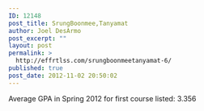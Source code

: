 ```yaml
---
ID: 12148
post_title: SrungBoonmee,Tanyamat
author: Joel DesArmo
post_excerpt: ""
layout: post
permalink: >
  http://effrtlss.com/srungboonmeetanyamat-6/
published: true
post_date: 2012-11-02 20:50:02
---
```

<p>Average GPA in Spring 2012 for first course listed: 3.356</p>